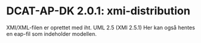 # DCAT-AP-DK 2.0.1: xmi-distribution 

XMI/XML-filen er oprettet med iht. UML 2.5 (XMI 2.5.1)
Her kan også hentes en eap-fil som indeholder modellen.

